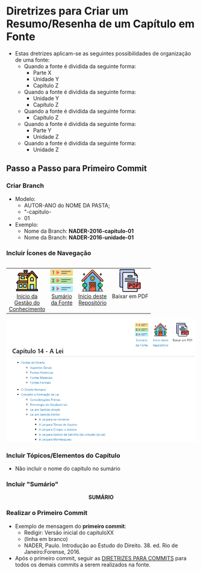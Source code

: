 # Diretrizes para Criar um Resumo/Resenha de um Capítulo em Fonte

- Estas dretrizes aplicam-se as seguintes possibilidades de organização de uma fonte:
  - Quando a fonte é dividida da seguinte forma:
    - Parte X
    - Unidade Y
    - Capítulo Z
  - Quando a fonte é dividida da seguinte forma:
    - Unidade Y
    - Capítulo Z
  - Quando a fonte é dividida da seguinte forma:
    - Capítulo Z
  - Quando a fonte é dividida da seguinte forma:
    - Parte Y
    - Unidade Z
  - Quando a fonte é dividida da seguinte forma:
    - Unidade Z

## Passo a Passo para Primeiro Commit

### Criar Branch

- Modelo:
  - AUTOR-ANO do NOME DA PASTA;
  - "-capitulo-
  - 01
- Exemplo:
  - Nome da Branch: **NADER-2016-capitulo-01**
  - Nome da Branch: **NADER-2016-unidade-01**

### Incluir Ícones de Navegação

<table align="right" border="0">
  <tr>
    <td align="center" valign="top">
      <a href="https://github.com/dnlclaudino/gestao-do-conhecimento#readme">
        <img src="https://github.com/dnlclaudino/imagens/blob/master/icones/icone-casa3.png?raw=true" heigh="60" width="60"><br>Início da <br>Gestão do <br>Conhecimento
      </a>
    </td>
    <td align="center" valign="top">
      <a href="./README.md">
        <img src="https://github.com/dnlclaudino/imagens/blob/master/icones/icone-sumario.png?raw=true" heigh="60" width="60"><br>Sumário<br>da Fonte
      </a>
    </td>
    <td align="center" valign="top">
      <a href="../README.md">
        <img src="https://github.com/dnlclaudino/imagens/blob/master/icones/icone-casa2.png?raw=true" heigh="60" width="60"><br>Início deste <br>Repositório
      </a>
    </td>
    <td align="center" valign="top">
        <img src="https://github.com/dnlclaudino/imagens/blob/master/icones-aplicativos/pdf/pdf.png?raw=true" heigh="60" width="60"><br>Baixar em PDF
    </td>
  </tr>
</table><br><br><br><br><br><br><br>

<!-- ATENÇÃO: APAGUE as linhas abaixo e este documentário !!!-->

![](https://github.com/dnlclaudino/imagens/blob/master/gestao-do-conhecimento/capitulo-estrutura-padrao.png?raw=true)

<!-- Colocar a expressão SUMÁRIO abaixo depois do NOME DO ARQUIVO *.md -->

### Incluir Tópicos/Elementos do Capítulo

- Não incluir o nome do capítulo no sumário

### Incluir "Sumário"

<center><b>SUMÁRIO</b></center>

<!-- Não esqueça de adicionar o PARÂMETRO abaixo na Table of Contents (TOC) -->

<!-- TOC updateonsave:false-->

### Realizar o Primeiro Commit

- Exemplo de mensagem do **primeiro commit**:
  - Redigir: Versão inicial do capituloXX
  - (linha em branco)
  - NADER, Paulo. Introdução ao Estudo do Direito. 38. ed. Rio de Janeiro:Forense, 2016.
- Após o primeiro commit, seguir as [DIRETRIZES PARA COMMITS](./diretrizes-para-commits.md) para todos os demais commits a serem realizados na fonte.

